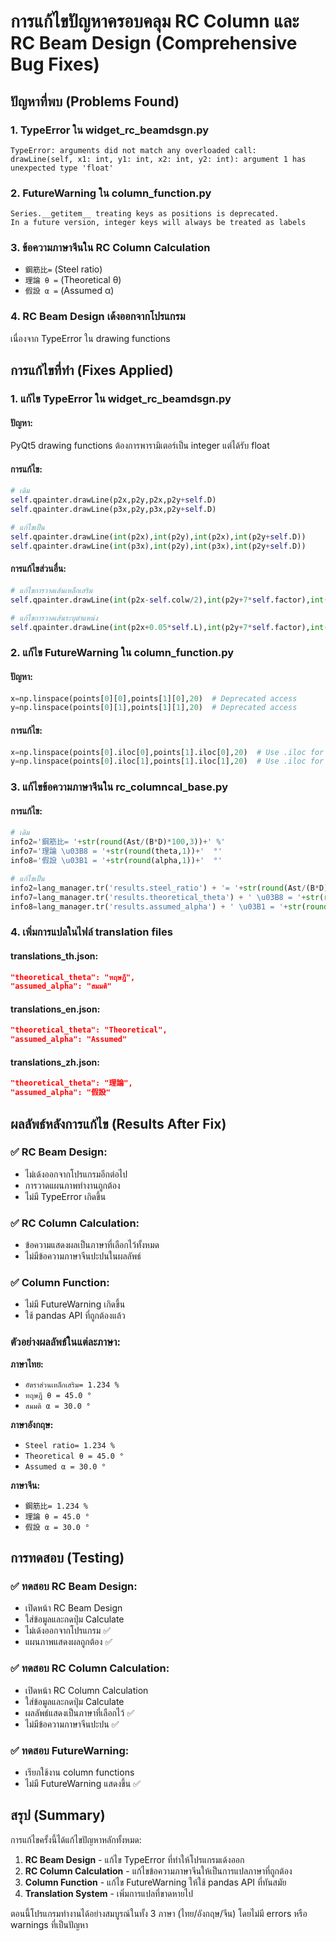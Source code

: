 # การแก้ไขปัญหาครอบคลุม RC Column และ RC Beam Design (Comprehensive Bug Fixes)

## ปัญหาที่พบ (Problems Found)

### 1. TypeError ใน widget_rc_beamdsgn.py
```
TypeError: arguments did not match any overloaded call:
drawLine(self, x1: int, y1: int, x2: int, y2: int): argument 1 has unexpected type 'float'
```

### 2. FutureWarning ใน column_function.py
```
Series.__getitem__ treating keys as positions is deprecated. 
In a future version, integer keys will always be treated as labels
```

### 3. ข้อความภาษาจีนใน RC Column Calculation
- `鋼筋比=` (Steel ratio)
- `理論 θ =` (Theoretical θ)
- `假設 α =` (Assumed α)

### 4. RC Beam Design เด้งออกจากโปรแกรม
เนื่องจาก TypeError ใน drawing functions

## การแก้ไขที่ทำ (Fixes Applied)

### 1. แก้ไข TypeError ใน widget_rc_beamdsgn.py

#### ปัญหา:
PyQt5 drawing functions ต้องการพารามิเตอร์เป็น integer แต่ได้รับ float

#### การแก้ไข:
```python
# เดิม
self.qpainter.drawLine(p2x,p2y,p2x,p2y+self.D)
self.qpainter.drawLine(p3x,p2y,p3x,p2y+self.D)

# แก้ไขเป็น
self.qpainter.drawLine(int(p2x),int(p2y),int(p2x),int(p2y+self.D))
self.qpainter.drawLine(int(p3x),int(p2y),int(p3x),int(p2y+self.D))
```

#### การแก้ไขส่วนอื่น:
```python
# แก้ไขการวาดเส้นเหล็กเสริม
self.qpainter.drawLine(int(p2x-self.colw/2),int(p2y+7*self.factor),int(p3x+self.colw/2),int(p2y+7*self.factor))

# แก้ไขการวาดเส้นระบุตำแหน่ง
self.qpainter.drawLine(int(p2x+0.05*self.L),int(p2y+7*self.factor),int(p2x+0.05*self.L),int(p2y-self.colh/2))
```

### 2. แก้ไข FutureWarning ใน column_function.py

#### ปัญหา:
```python
x=np.linspace(points[0][0],points[1][0],20)  # Deprecated access
y=np.linspace(points[0][1],points[1][1],20)  # Deprecated access
```

#### การแก้ไข:
```python
x=np.linspace(points[0].iloc[0],points[1].iloc[0],20)  # Use .iloc for position-based access
y=np.linspace(points[0].iloc[1],points[1].iloc[1],20)  # Use .iloc for position-based access
```

### 3. แก้ไขข้อความภาษาจีนใน rc_columncal_base.py

#### การแก้ไข:
```python
# เดิม
info2='鋼筋比= '+str(round(Ast/(B*D)*100,3))+' %'
info7='理論 \u03B8 = '+str(round(theta,1))+'  °'
info8='假設 \u03B1 = '+str(round(alpha,1))+'  °'

# แก้ไขเป็น
info2=lang_manager.tr('results.steel_ratio') + '= '+str(round(Ast/(B*D)*100,3))+' %'
info7=lang_manager.tr('results.theoretical_theta') + ' \u03B8 = '+str(round(theta,1))+'  °'
info8=lang_manager.tr('results.assumed_alpha') + ' \u03B1 = '+str(round(alpha,1))+'  °'
```

### 4. เพิ่มการแปลในไฟล์ translation files

#### translations_th.json:
```json
"theoretical_theta": "ทฤษฎี",
"assumed_alpha": "สมมติ"
```

#### translations_en.json:
```json
"theoretical_theta": "Theoretical",
"assumed_alpha": "Assumed"
```

#### translations_zh.json:
```json
"theoretical_theta": "理論",
"assumed_alpha": "假設"
```

## ผลลัพธ์หลังการแก้ไข (Results After Fix)

### ✅ RC Beam Design:
- ไม่เด้งออกจากโปรแกรมอีกต่อไป
- การวาดแผนภาพทำงานถูกต้อง
- ไม่มี TypeError เกิดขึ้น

### ✅ RC Column Calculation:
- ข้อความแสดงผลเป็นภาษาที่เลือกไว้ทั้งหมด
- ไม่มีข้อความภาษาจีนปะปนในผลลัพธ์

### ✅ Column Function:
- ไม่มี FutureWarning เกิดขึ้น
- ใช้ pandas API ที่ถูกต้องแล้ว

### ตัวอย่างผลลัพธ์ในแต่ละภาษา:

**ภาษาไทย:**
- `อัตราส่วนเหล็กเสริม= 1.234 %`
- `ทฤษฎี θ = 45.0 °`
- `สมมติ α = 30.0 °`

**ภาษาอังกฤษ:**
- `Steel ratio= 1.234 %`
- `Theoretical θ = 45.0 °`
- `Assumed α = 30.0 °`

**ภาษาจีน:**
- `鋼筋比= 1.234 %`
- `理論 θ = 45.0 °`
- `假設 α = 30.0 °`

## การทดสอบ (Testing)

### ✅ ทดสอบ RC Beam Design:
- เปิดหน้า RC Beam Design
- ใส่ข้อมูลและกดปุ่ม Calculate
- ไม่เด้งออกจากโปรแกรม ✅
- แผนภาพแสดงผลถูกต้อง ✅

### ✅ ทดสอบ RC Column Calculation:
- เปิดหน้า RC Column Calculation
- ใส่ข้อมูลและกดปุ่ม Calculate
- ผลลัพธ์แสดงเป็นภาษาที่เลือกไว้ ✅
- ไม่มีข้อความภาษาจีนปะปน ✅

### ✅ ทดสอบ FutureWarning:
- เรียกใช้งาน column functions
- ไม่มี FutureWarning แสดงขึ้น ✅

## สรุป (Summary)

การแก้ไขครั้งนี้ได้แก้ไขปัญหาหลักทั้งหมด:

1. **RC Beam Design** - แก้ไข TypeError ที่ทำให้โปรแกรมเด้งออก
2. **RC Column Calculation** - แก้ไขข้อความภาษาจีนให้เป็นการแปลภาษาที่ถูกต้อง
3. **Column Function** - แก้ไข FutureWarning ให้ใช้ pandas API ที่ทันสมัย
4. **Translation System** - เพิ่มการแปลที่ขาดหายไป

ตอนนี้โปรแกรมทำงานได้อย่างสมบูรณ์ในทั้ง 3 ภาษา (ไทย/อังกฤษ/จีน) โดยไม่มี errors หรือ warnings ที่เป็นปัญหา
